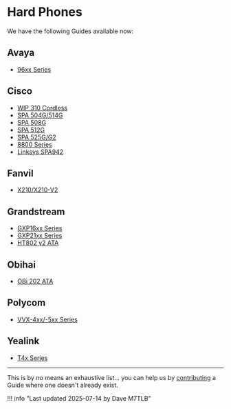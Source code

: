 # Hard Phones

We have the following Guides available now:

## Avaya

* [96xx Series](./avaya-96xx.md)

## Cisco

* [WIP 310 Cordless](./cisco-wip310.md)
* [SPA 504G/514G](./cisco-504g.md)
* [SPA 508G](./cisco-508g.md)
* [SPA 512G](./cisco-512g.md)
* [SPA 525G/G2](./cisco-525g.md)
* [8800 Series](./cisco-88xx.md)
* [Linksys SPA942](./cisco-linksys-spa942.md)

## Fanvil

* [X210/X210-V2](./fanvil-x210.md)

## Grandstream

* [GXP16xx Series](./grandstream-gxp16xx.md)
* [GXP21xx Series](./grandstream-gxp21xx.md)
* [HT802 v2 ATA](./grandstream-ht802v2.md)

## Obihai

* [OBi 202 ATA](./obi-202.md)

## Polycom

* [VVX-4xx/-5xx Series](./polycom-vvx4xx.md)

## Yealink

* [T4x Series](./yealink-t4x.md)

---

This is by no means an exhaustive list... you can help us by [contributing](../../../wiki/contributing.md) a Guide where one doesn't already exist.

!!! info "Last updated 2025-07-14 by Dave M7TLB"
